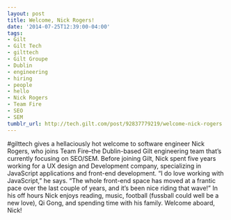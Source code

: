 ```yaml
---
layout: post
title: Welcome, Nick Rogers!
date: '2014-07-25T12:39:00-04:00'
tags:
- Gilt
- Gilt Tech
- gilttech
- Gilt Groupe
- Dublin
- engineering
- hiring
- people
- hello
- Nick Rogers
- Team Fire
- SEO
- SEM
tumblr_url: http://tech.gilt.com/post/92837779219/welcome-nick-rogers
---
```

 #gilttech gives a hellaciously hot welcome to software engineer Nick Rogers, who joins Team Fire–the Dublin-based Gilt engineering team that’s currently focusing on SEO/SEM. Before joining Gilt, Nick spent five years working for a UX design and Development company, specializing in JavaScript applications and front-end development. “I do love working with JavaScript,” he says. “The whole front-end space has moved at a frantic pace over the last couple of years, and it’s been nice riding that wave!”
In his off hours Nick enjoys reading, music, football (fussball could well be a new love), Qi Gong, and spending time with his family. Welcome aboard, Nick!
